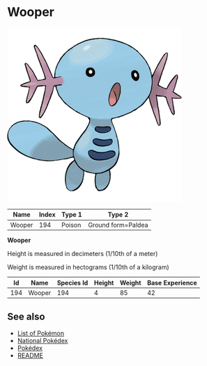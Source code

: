 # Wooper


![Wooper](images/194.png)

| **Name** | **Index** | **Type 1** | **Type 2** |
|----|----|----|----|
| Wooper | 194 | Poison | Ground form=Paldea  |

**Wooper** 


Height is measured in decimeters (1/10th of a meter)

Weight is measured in hectograms (1/10th of a kilogram)

| **Id** | **Name** | **Species Id** | **Height** | **Weight** | **Base Experience** |
|--------|----------|----------------|------------|------------|---------------------|
| 194 | Wooper | 194 | 4 | 85 | 42 |


## See also

- [List of Pokémon](../pokemon.md)
- [National Pokédex](../national_pokedex.md)
- [Pokédex](../pokedex.md)
- [README](../README.md)
